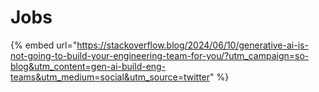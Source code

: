 # Jobs

{% embed url="https://stackoverflow.blog/2024/06/10/generative-ai-is-not-going-to-build-your-engineering-team-for-you/?utm_campaign=so-blog&utm_content=gen-ai-build-eng-teams&utm_medium=social&utm_source=twitter" %}
